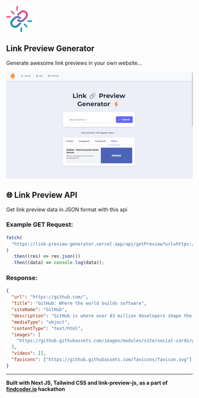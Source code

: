<img src="https://raw.githubusercontent.com/rohitdhas/link-preview-generator/main/public/logo.png" width="70px" height="70px">

## Link Preview Generator

Generate awesome link previews in your own website...

![Banner](https://raw.githubusercontent.com/rohitdhas/link-preview-generator/main/public/link-preview-banner.png)

## 🌐 Link Preview API

Get link preview data in JSON format with this api

### Example GET Request:

```js
fetch(
  "https://link-preview-generator.vercel.app/api/getPreview?url=https://github.com"
)
  .then((res) => res.json())
  .then((data) => console.log(data));
```

### Response:

```json
{
  "url": "https://github.com/",
  "title": "GitHub: Where the world builds software",
  "siteName": "GitHub",
  "description": "GitHub is where over 83 million developers shape the future of software, together. Contribute to the open source community, manage your Git repositories, review code like a pro, track bugs and features, power your CI/CD and DevOps workflows, and secure code before you commit it.",
  "mediaType": "object",
  "contentType": "text/html",
  "images": [
    "https://github.githubassets.com/images/modules/site/social-cards/github-social.png"
  ],
  "videos": [],
  "favicons": ["https://github.githubassets.com/favicons/favicon.svg"]
}
```

---

<b>Built with Next JS, Tailwind CSS and link-preview-js, as a part of <a href="https://findcoder.io">findcoder.io</a> hackathon</b>
